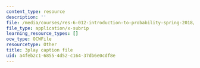 ```yaml
---
content_type: resource
description: ''
file: /media/courses/res-6-012-introduction-to-probability-spring-2018/a4feb2c168554d52c16437db6e0cdf8e_JCQnsPggTp8.srt
file_type: application/x-subrip
learning_resource_types: []
ocw_type: OCWFile
resourcetype: Other
title: 3play caption file
uid: a4feb2c1-6855-4d52-c164-37db6e0cdf8e
---
```

